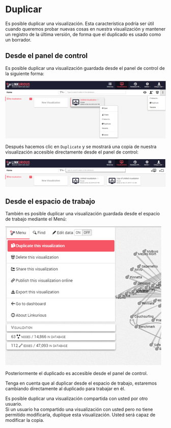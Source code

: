 # Duplicar

Es posible duplicar una visualización. Esta característica podría ser útil cuando queremos probar nuevas cosas en nuestra visualización y mantener un registro de la última versión, de forma que el duplicado es usado como un borrador.


## Desde el panel de control

Es posible duplicar una visualización guardada desde el panel de control de la siguiente forma:

![](../../en/manage/F_D.png)

Después hacemos clic en ```Duplicate``` y se mostrará una copia de nuestra visualización accesible directamente desde el panel de control:

![](../../en/manage/Duplicated.png)


## Desde el espacio de trabajo

También es posible duplicar una visualización guardada desde el espacio de trabajo mediante el Menú:

![](../../en/manage/F_W.png)

Posteriormente el duplicado es accesible desde el panel de control.

Tenga en cuenta que al duplicar desde el espacio de trabajo, estaremos cambiando directamente al duplicado para trabajar en él.

<div class="alert alert-info">
    Es posible duplicar una visualización compartida con usted por otro usuario.
</div>

<div class="alert alert-info">
    Si un usuario ha compartido una visualización con usted pero no tiene permitido modificarla, duplique esta visualización. Usted será capaz de modificar la copia.
</div>

